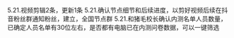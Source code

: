 5.21.视频剪辑2条，更新1条
5.21.确认节点细节和后续进度，以剪好视频后续在抖音粉丝群通知粉丝，建立，全国节点群
5.21.和猪毛校长确认内测名单人员数量，已确定人员名单有30位左右，是否都有电脑已在内测问卷数据，可以一键筛选